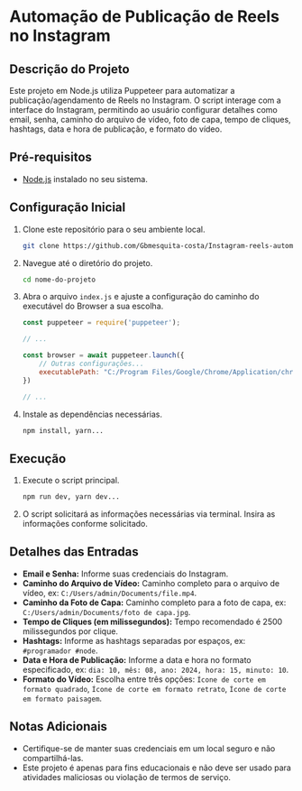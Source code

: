# Automação de Publicação de Reels no Instagram

## Descrição do Projeto
Este projeto em Node.js utiliza Puppeteer para automatizar a publicação/agendamento de Reels no Instagram. O script interage com a interface do Instagram, permitindo ao usuário configurar detalhes como email, senha, caminho do arquivo de vídeo, foto de capa, tempo de cliques, hashtags, data e hora de publicação, e formato do vídeo.

## Pré-requisitos
- [Node.js](https://nodejs.org/) instalado no seu sistema.

## Configuração Inicial
1. Clone este repositório para o seu ambiente local.

    ```bash
    git clone https://github.com/Gbmesquita-costa/Instagram-reels-automation.git
    ```

2. Navegue até o diretório do projeto.

    ```bash
    cd nome-do-projeto
    ```

3. Abra o arquivo `index.js` e ajuste a configuração do caminho do executável do Browser a sua escolha.

    ```javascript
    const puppeteer = require('puppeteer');

    // ...

    const browser = await puppeteer.launch({
        // Outras configurações...
        executablePath: "C:/Program Files/Google/Chrome/Application/chrome.exe"
    })

    // ...
    ```

4. Instale as dependências necessárias.

    ```bash
    npm install, yarn...
    ```

## Execução
1. Execute o script principal.

    ```bash
    npm run dev, yarn dev...
    ```

2. O script solicitará as informações necessárias via terminal. Insira as informações conforme solicitado.

## Detalhes das Entradas
- **Email e Senha:** Informe suas credenciais do Instagram.
- **Caminho do Arquivo de Vídeo:** Caminho completo para o arquivo de vídeo, ex: `C:/Users/admin/Documents/file.mp4`.
- **Caminho da Foto de Capa:** Caminho completo para a foto de capa, ex: `C:/Users/admin/Documents/foto de capa.jpg`.
- **Tempo de Cliques (em milissegundos):** Tempo recomendado é 2500 milissegundos por clique.
- **Hashtags:** Informe as hashtags separadas por espaços, ex: `#programador #node`.
- **Data e Hora de Publicação:** Informe a data e hora no formato especificado, ex: `dia: 10, mês: 08, ano: 2024, hora: 15, minuto: 10`.
- **Formato do Vídeo:** Escolha entre três opções: `Ícone de corte em formato quadrado`, `Ícone de corte em formato retrato`, `Ícone de corte em formato paisagem`.

## Notas Adicionais
- Certifique-se de manter suas credenciais em um local seguro e não compartilhá-las.
- Este projeto é apenas para fins educacionais e não deve ser usado para atividades maliciosas ou violação de termos de serviço.